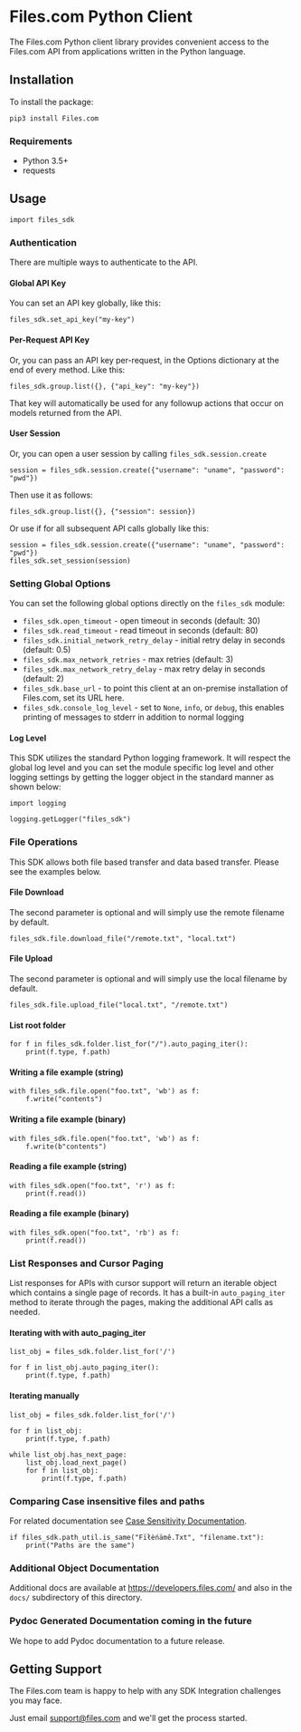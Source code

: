 # Files.com Python Client

The Files.com Python client library provides convenient access to the Files.com API from applications written in the Python language.

## Installation

To install the package:

    pip3 install Files.com


### Requirements

* Python 3.5+
* requests


## Usage

    import files_sdk


### Authentication

There are multiple ways to authenticate to the API.


#### Global API Key

You can set an API key globally, like this:

    files_sdk.set_api_key("my-key")


#### Per-Request API Key

Or, you can pass an API key per-request, in the Options dictionary at the end
of every method.  Like this:

    files_sdk.group.list({}, {"api_key": "my-key"})

That key will automatically be used for any followup actions that occur
on models returned from the API.


#### User Session

Or, you can open a user session by calling `files_sdk.session.create`

    session = files_sdk.session.create({"username": "uname", "password": "pwd"})

Then use it as follows:

    files_sdk.group.list({}, {"session": session})

Or use if for all subsequent API calls globally like this:

    session = files_sdk.session.create({"username": "uname", "password": "pwd"})
    files_sdk.set_session(session)


### Setting Global Options

You can set the following global options directly on the `files_sdk` module:

 * `files_sdk.open_timeout` - open timeout in seconds (default: 30)
 * `files_sdk.read_timeout` - read timeout in seconds (default: 80)
 * `files_sdk.initial_network_retry_delay` - initial retry delay in seconds (default: 0.5)
 * `files_sdk.max_network_retries` - max retries (default: 3)
 * `files_sdk.max_network_retry_delay` - max retry delay in seconds (default: 2)
 * `files_sdk.base_url` - to point this client at an on-premise
   installation of Files.com, set its URL here.
 * `files_sdk.console_log_level` - set to `None`, `info`, or `debug`, this enables printing
   of messages to stderr in addition to normal logging


#### Log Level

This SDK utilizes the standard Python logging framework. It will respect the global log level
and you can set the module specific log level and other logging settings by getting the logger
object in the standard manner as shown below:

    import logging

    logging.getLogger("files_sdk")


### File Operations

This SDK allows both file based transfer and data based transfer. Please see the examples below.


#### File Download

The second parameter is optional and will simply use the remote filename by default.

    files_sdk.file.download_file("/remote.txt", "local.txt")


#### File Upload

The second parameter is optional and will simply use the local filename by default.

    files_sdk.file.upload_file("local.txt", "/remote.txt")


#### List root folder

    for f in files_sdk.folder.list_for("/").auto_paging_iter():
        print(f.type, f.path)


#### Writing a file example (string)

    with files_sdk.file.open("foo.txt", 'wb') as f:
        f.write("contents")


#### Writing a file example (binary)

    with files_sdk.file.open("foo.txt", 'wb') as f:
        f.write(b"contents")


#### Reading a file example (string)

    with files_sdk.open("foo.txt", 'r') as f:
        print(f.read())


#### Reading a file example (binary)

    with files_sdk.open("foo.txt", 'rb') as f:
        print(f.read())


### List Responses and Cursor Paging

List responses for APIs with cursor support will return an iterable object
which contains a single page of records. It has a built-in `auto_paging_iter`
method to iterate through the pages, making the additional API calls
as needed.


#### Iterating with with auto_paging_iter

    list_obj = files_sdk.folder.list_for('/')

    for f in list_obj.auto_paging_iter():
        print(f.type, f.path)


#### Iterating manually

    list_obj = files_sdk.folder.list_for('/')

    for f in list_obj:
        print(f.type, f.path)

    while list_obj.has_next_page:
        list_obj.load_next_page()
        for f in list_obj:
            print(f.type, f.path)

### Comparing Case insensitive files and paths

For related documentation see [Case Sensitivity Documentation](https://www.files.com/docs/topics/file-system-semantics#case-sensitivity).

    if files_sdk.path_util.is_same("Fïłèńämê.Txt", "filename.txt"):
        print("Paths are the same")

### Additional Object Documentation

Additional docs are available at https://developers.files.com/ and also
in the `docs/` subdirectory of this directory.

### Pydoc Generated Documentation coming in the future

We hope to add Pydoc documentation to a future release.


## Getting Support

The Files.com team is happy to help with any SDK Integration challenges you
may face.

Just email support@files.com and we'll get the process started.



